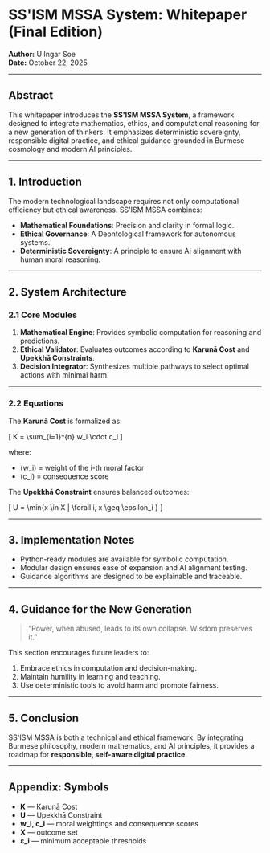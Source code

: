 # SS'ISM MSSA System: Whitepaper (Final Edition)

**Author:** U Ingar Soe  
**Date:** October 22, 2025

---

## Abstract

This whitepaper introduces the **SS'ISM MSSA System**, a framework designed to integrate mathematics, ethics, and computational reasoning for a new generation of thinkers. It emphasizes deterministic sovereignty, responsible digital practice, and ethical guidance grounded in Burmese cosmology and modern AI principles.

---

## 1. Introduction

The modern technological landscape requires not only computational efficiency but ethical awareness. SS'ISM MSSA combines:

- **Mathematical Foundations**: Precision and clarity in formal logic.
- **Ethical Governance**: A Deontological framework for autonomous systems.
- **Deterministic Sovereignty**: A principle to ensure AI alignment with human moral reasoning.

---

## 2. System Architecture

### 2.1 Core Modules

1. **Mathematical Engine**: Provides symbolic computation for reasoning and predictions.
2. **Ethical Validator**: Evaluates outcomes according to **Karunā Cost** and **Upekkhā Constraints**.
3. **Decision Integrator**: Synthesizes multiple pathways to select optimal actions with minimal harm.

---

### 2.2 Equations

The **Karunā Cost** is formalized as:

\[
K = \sum_{i=1}^{n} w_i \cdot c_i
\]

where:  
- \(w_i\) = weight of the i-th moral factor  
- \(c_i\) = consequence score

The **Upekkhā Constraint** ensures balanced outcomes:

\[
U = \min\{x \in X | \forall i, x \geq \epsilon_i \}
\]

---

## 3. Implementation Notes

- Python-ready modules are available for symbolic computation.
- Modular design ensures ease of expansion and AI alignment testing.
- Guidance algorithms are designed to be explainable and traceable.

---

## 4. Guidance for the New Generation

> “Power, when abused, leads to its own collapse. Wisdom preserves it.”

This section encourages future leaders to:

1. Embrace ethics in computation and decision-making.
2. Maintain humility in learning and teaching.
3. Use deterministic tools to avoid harm and promote fairness.

---

## 5. Conclusion

SS'ISM MSSA is both a technical and ethical framework. By integrating Burmese philosophy, modern mathematics, and AI principles, it provides a roadmap for **responsible, self-aware digital practice**.

---

## Appendix: Symbols

- **K** — Karunā Cost  
- **U** — Upekkhā Constraint  
- **w_i, c_i** — moral weightings and consequence scores  
- **X** — outcome set  
- **ε_i** — minimum acceptable thresholds
